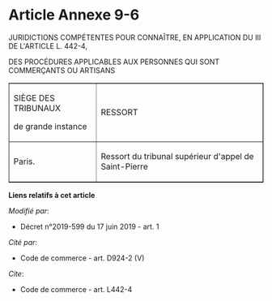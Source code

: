 # Article Annexe 9-6

JURIDICTIONS COMPÉTENTES POUR CONNAÎTRE, EN APPLICATION DU III DE L'ARTICLE L. 442-4, 

DES PROCÉDURES APPLICABLES AUX PERSONNES QUI SONT COMMERÇANTS OU ARTISANS 

<table cellpadding="0" align="center" border="1">
  <tbody>
    <tr>
      <td>

SIÈGE DES TRIBUNAUX 

de grande instance 

</td>
      <td>

RESSORT 

</td>
    </tr>
    <tr>
      <td>

Paris. 

</td>
      <td>

Ressort du tribunal supérieur d'appel de Saint-Pierre

</td>
    </tr>
  </tbody>
</table>

**Liens relatifs à cet article**

_Modifié par_:

  - Décret n°2019-599 du 17 juin 2019 - art. 1

_Cité par_:

  - Code de commerce - art. D924-2 (V)

_Cite_:

  - Code de commerce - art. L442-4
